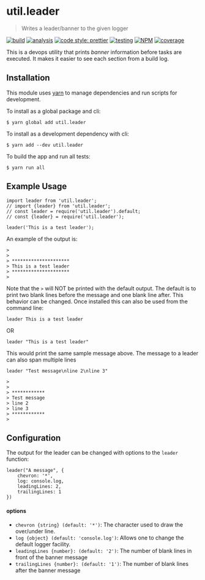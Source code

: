 # util.leader

> Writes a leader/banner to the given logger

[![build](https://circleci.com/gh/jmquigley/util.leader/tree/master.svg?style=shield)](https://circleci.com/gh/jmquigley/util.leader/tree/master)
[![analysis](https://img.shields.io/badge/analysis-tslint-9cf.svg)](https://palantir.github.io/tslint/)
[![code style: prettier](https://img.shields.io/badge/code_style-prettier-ff69b4.svg?style=flat-square)](https://github.com/prettier/prettier)
[![testing](https://img.shields.io/badge/testing-jest-blue.svg)](https://facebook.github.io/jest/)
[![NPM](https://img.shields.io/npm/v/util.leader.svg)](https://www.npmjs.com/package/util.leader)
[![coverage](https://coveralls.io/repos/github/jmquigley/util.leader/badge.svg?branch=master)](https://coveralls.io/github/jmquigley/util.leader?branch=master)

This is a devops utility that prints *banner* information before tasks are executed.  It makes it easier to see each section from a build log.


## Installation

This module uses [yarn](https://yarnpkg.com/en/) to manage dependencies and run scripts for development.

To install as a global package and cli:
```
$ yarn global add util.leader
```

To install as a development dependency with cli:
```
$ yarn add --dev util.leader
```

To build the app and run all tests:
```
$ yarn run all
```


## Example Usage

    import leader from 'util.leader';
    // import {leader} from 'util.leader';
    // const leader = require('util.leader').default;
    // const {leader} = require('util.leader');

    leader('This is a test leader');

An example of the output is:

    >
    >
    > *********************
    > This is a test leader
    > *********************
    >

Note that the `>` will NOT be printed with the default output.  The default is to print two blank lines before the message and one blank line after.  This behavior can be changed.  Once installed this can also be used from the command line:

```
leader This is a test leader
```

OR

```
leader "This is a test leader"
```

This would print the same sample message above.  The message to a leader can also span multiple lines

```
leader "Test message\nline 2\nline 3"
```

    >
    >
    > ************
    > Test message
    > line 2
    > line 3
    > ************
    >


## Configuration

The output for the leader can be changed with options to the `leader` function:

```
leader("A message", {
    chevron: '*',
    log: console.log,
    leadingLines: 2,
    trailingLines: 1
})
```

#### options

- `chevron {string} (default: '*')`: The character used to draw the over/under line.
- `log {object} (default: 'console.log')`: Allows one to change the default logger facility.
- `leadingLines {number}: (default: '2')`: The number of blank lines in front of the banner message
- `trailingLines {number}: (default: '1')`: The number of blank lines after the banner message
